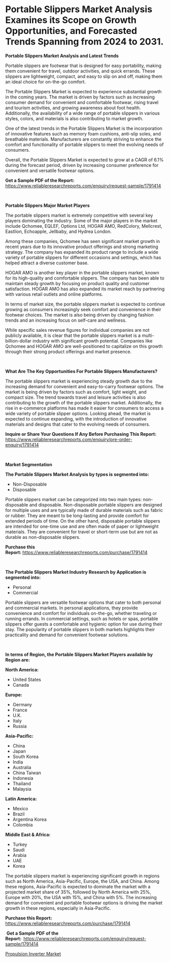 <p><h1>Portable Slippers Market Analysis Examines its Scope on Growth Opportunities, and Forecasted Trends Spanning from 2024 to 2031.</h1></p><p><strong>Portable Slippers Market Analysis and Latest Trends</strong></p>
<p><p>Portable slippers are footwear that is designed for easy portability, making them convenient for travel, outdoor activities, and quick errands. These slippers are lightweight, compact, and easy to slip on and off, making them an ideal choice for on-the-go comfort.</p><p>The Portable Slippers Market is expected to experience substantial growth in the coming years. The market is driven by factors such as increasing consumer demand for convenient and comfortable footwear, rising travel and tourism activities, and growing awareness about foot health. Additionally, the availability of a wide range of portable slippers in various styles, colors, and materials is also contributing to market growth.</p><p>One of the latest trends in the Portable Slippers Market is the incorporation of innovative features such as memory foam cushions, anti-slip soles, and breathable materials. Manufacturers are constantly striving to enhance the comfort and functionality of portable slippers to meet the evolving needs of consumers.</p><p>Overall, the Portable Slippers Market is expected to grow at a CAGR of 6.1% during the forecast period, driven by increasing consumer preference for convenient and versatile footwear options.</p></p>
<p><strong>Get a Sample PDF of the Report:&nbsp;</strong> <a href="https://www.reliableresearchreports.com/enquiry/request-sample/1791414">https://www.reliableresearchreports.com/enquiry/request-sample/1791414</a></p>
<p>&nbsp;</p>
<p><strong>Portable Slippers Major Market Players</strong></p>
<p><p>The portable slippers market is extremely competitive with several key players dominating the industry. Some of the major players in the market include Qchomee, EQLEF, Options Ltd, HOGAR AMO, RedColory, Mellcrest, Eastlion, Echoapple, Jellbaby, and Hydrea London.</p><p>Among these companies, Qchomee has seen significant market growth in recent years due to its innovative product offerings and strong marketing strategy. The company has expanded its product range to include a wide variety of portable slippers for different occasions and settings, which has helped attract a diverse customer base.</p><p>HOGAR AMO is another key player in the portable slippers market, known for its high-quality and comfortable slippers. The company has been able to maintain steady growth by focusing on product quality and customer satisfaction. HOGAR AMO has also expanded its market reach by partnering with various retail outlets and online platforms.</p><p>In terms of market size, the portable slippers market is expected to continue growing as consumers increasingly seek comfort and convenience in their footwear choices. The market is also being driven by changing fashion trends and an increasing focus on self-care and wellness.</p><p>While specific sales revenue figures for individual companies are not publicly available, it is clear that the portable slippers market is a multi-billion-dollar industry with significant growth potential. Companies like Qchomee and HOGAR AMO are well-positioned to capitalize on this growth through their strong product offerings and market presence.</p></p>
<p>&nbsp;</p>
<p><strong>What Are The Key Opportunities For Portable Slippers Manufacturers?</strong></p>
<p><p>The portable slippers market is experiencing steady growth due to the increasing demand for convenient and easy-to-carry footwear options. The market is being driven by factors such as comfort, light weight, and compact size. The trend towards travel and leisure activities is also contributing to the growth of the portable slippers market. Additionally, the rise in e-commerce platforms has made it easier for consumers to access a wide variety of portable slipper options. Looking ahead, the market is expected to continue expanding, with the introduction of innovative materials and designs that cater to the evolving needs of consumers.</p></p>
<p><strong>Inquire or Share Your Questions If Any Before Purchasing This Report:</strong> <a href="https://www.reliableresearchreports.com/enquiry/pre-order-enquiry/1791414">https://www.reliableresearchreports.com/enquiry/pre-order-enquiry/1791414</a></p>
<p>&nbsp;</p>
<p><strong>Market Segmentation</strong></p>
<p><strong>The Portable Slippers Market Analysis by types is segmented into:</strong></p>
<p><ul><li>Non-Disposable</li><li>Disposable</li></ul></p>
<p><p>Portable slippers market can be categorized into two main types: non-disposable and disposable. Non-disposable portable slippers are designed for multiple uses and are typically made of durable materials such as fabric or rubber. They are meant to be long-lasting and provide comfort for extended periods of time. On the other hand, disposable portable slippers are intended for one-time use and are often made of paper or lightweight materials. They are convenient for travel or short-term use but are not as durable as non-disposable slippers.</p></p>
<p><strong>Purchase this Report:&nbsp;</strong><a href="https://www.reliableresearchreports.com/purchase/1791414">https://www.reliableresearchreports.com/purchase/1791414</a></p>
<p>&nbsp;</p>
<p><strong>The Portable Slippers Market Industry Research by Application is segmented into:</strong></p>
<p><ul><li>Personal</li><li>Commercial</li></ul></p>
<p><p>Portable slippers are versatile footwear options that cater to both personal and commercial markets. In personal applications, they provide convenience and comfort for individuals on-the-go, whether traveling or running errands. In commercial settings, such as hotels or spas, portable slippers offer guests a comfortable and hygienic option for use during their stay. The popularity of portable slippers in both markets highlights their practicality and demand for convenient footwear solutions.</p></p>
<p>&nbsp;</p>
<p><strong>In terms of Region, the Portable Slippers Market Players available by Region are:</strong></p>
<p>
    <p> <strong> North America: </strong>
        <ul>
            <li>United States</li>
            <li>Canada</li>
        </ul>
        </p> 
    <p> <strong> Europe: </strong>
        <ul>
            <li>Germany</li>
            <li>France</li>
            <li>U.K.</li>
            <li>Italy</li>
            <li>Russia</li>
        </ul>
        </p> 
    <p> <strong> Asia-Pacific: </strong>
        <ul>
            <li>China</li>
            <li>Japan</li>
            <li>South Korea</li>
            <li>India</li>
            <li>Australia</li>
            <li>China Taiwan</li>
            <li>Indonesia</li>
            <li>Thailand</li>
            <li>Malaysia</li>
        </ul>
        </p> 
    <p> <strong> Latin America: </strong>
        <ul>
            <li>Mexico</li>
            <li>Brazil</li>
            <li>Argentina Korea</li>
            <li>Colombia</li>
        </ul>
        </p> 
    <p> <strong> Middle East & Africa: </strong>
        <ul>
            <li>Turkey</li>
            <li>Saudi</li>
            <li>Arabia</li>
            <li>UAE</li>
            <li>Korea</li>
        </ul>
    </p>
    </p>
<p><p>The portable slippers market is experiencing significant growth in regions such as North America, Asia-Pacific, Europe, the USA, and China. Among these regions, Asia-Pacific is expected to dominate the market with a projected market share of 35%, followed by North America with 25%, Europe with 20%, the USA with 15%, and China with 5%. The increasing demand for convenient and portable footwear options is driving the market growth in these regions, especially in Asia-Pacific.</p></p>
<p><strong>Purchase this Report: </strong><a href="https://www.reliableresearchreports.com/purchase/1791414">https://www.reliableresearchreports.com/purchase/1791414</a></p>
<p>&nbsp;<strong>Get a Sample PDF of the Report:&nbsp;&nbsp;</strong><a href="https://www.reliableresearchreports.com/enquiry/request-sample/1791414">https://www.reliableresearchreports.com/enquiry/request-sample/1791414</a></p>
<p><strong></strong></p>
<p><p><a href="https://cautious-neon-760.notion.site/Propulsion-Inverter-Market-Size-Focuses-on-Market-Dynamics-In-Depth-Analysis-and-Future-Projections-30314a0129644f3bae194d37ddce6a66">Propulsion Inverter Market</a></p></p>